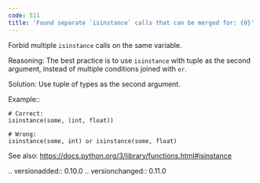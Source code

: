 ```yaml
---
code: 511
title: 'Found separate `isinstance` calls that can be merged for: {0}'
---
```



Forbid multiple ``isinstance`` calls on the same variable.

Reasoning:
    The best practice is to use ``isinstance`` with tuple
    as the second argument, instead of multiple conditions
    joined with ``or``.

Solution:
    Use tuple of types as the second argument.

Example::

    # Correct:
    isinstance(some, (int, float))

    # Wrong:
    isinstance(some, int) or isinstance(some, float)

See also:
    https://docs.python.org/3/library/functions.html#isinstance

.. versionadded:: 0.10.0
.. versionchanged:: 0.11.0